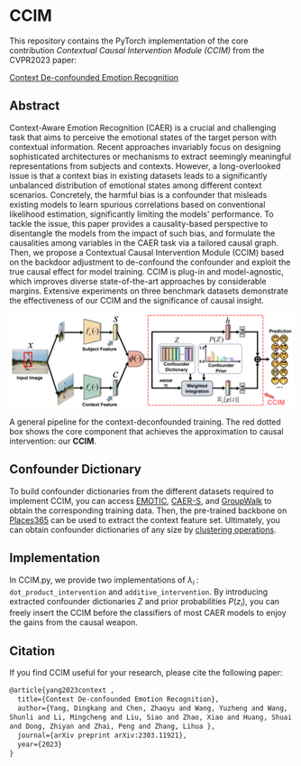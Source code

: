 # CCIM
This repository contains the PyTorch implementation of the core contribution *Contextual Causal Intervention Module (CCIM)* from the CVPR2023 paper:

[Context De-confounded Emotion Recognition](https://arxiv.org/pdf/2303.11921.pdf)

## Abstract

Context-Aware Emotion Recognition (CAER) is a crucial and challenging task that aims to perceive the emotional states of
the target person with contextual information. Recent approaches invariably focus on designing sophisticated architectures 
or mechanisms to extract seemingly meaningful representations from subjects and contexts. However, a long-overlooked issue 
is that a context bias in existing datasets leads to a significantly unbalanced distribution of emotional states among different 
context scenarios. Concretely, the harmful bias is a confounder that misleads existing models to learn spurious correlations based 
on conventional likelihood estimation, significantly limiting the models' performance. To tackle the issue, this paper provides a 
causality-based perspective to disentangle the models from the impact of such bias, and formulate the causalities among variables in 
the CAER task via a tailored causal graph. Then, we propose a Contextual Causal Intervention Module (CCIM) based on the backdoor adjustment 
to de-confound the confounder and exploit the true causal effect for model training. CCIM is plug-in and model-agnostic, which improves diverse 
state-of-the-art approaches by considerable margins. Extensive experiments on three benchmark datasets demonstrate the effectiveness of our CCIM 
and the significance of causal insight.

![Image text](pipeline.png)

A general pipeline for the context-deconfounded training. The red dotted box shows the core component that achieves the approximation to causal intervention: our **CCIM**. 

## Confounder Dictionary

To build confounder dictionaries from the different datasets required to implement CCIM, you can access [EMOTIC](https://s3.sunai.uoc.edu/emotic/index.html), [CAER-S](https://caer-dataset.github.io/), and [GroupWalk](https://gamma.umd.edu/researchdirections/affectivecomputing/emotionrecognition/emoticon/) to obtain the corresponding training data. Then, the pre-trained backbone on [Places365](https://github.com/CSAILVision/places365) can be used to extract the context feature set.
Ultimately, you can obtain confounder dictionaries of any size by [clustering operations](https://scikit-learn.org/stable/modules/clustering.html).

## Implementation

In CCIM.py, we provide two implementations of  $\lambda_{i}$ : `dot_product_intervention` and `additive_intervention`. By introducing extracted confounder dictionaries $Z$  and prior probabilities $P(z_{i})$, you can freely insert the CCIM before the classifiers of most CAER models to enjoy the gains from the causal weapon.

## Citation

If you find CCIM useful for your research, please cite the following paper:

```
@article{yang2023context ,
  title={Context De-confounded Emotion Recognition},
  author={Yang, Dingkang and Chen, Zhaoyu and Wang, Yuzheng and Wang, Shunli and Li, Mingcheng and Liu, Siao and Zhao, Xiao and Huang, Shuai and Dong, Zhiyan and Zhai, Peng and Zhang, Lihua },
  journal={arXiv preprint arXiv:2303.11921},
  year={2023}
}
```
